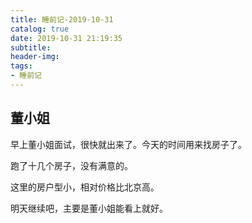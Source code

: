 ```yaml
---
title: 睡前记-2019-10-31
catalog: true
date: 2019-10-31 21:19:35
subtitle:
header-img:
tags:
- 睡前记
---
```




## 董小姐  

早上董小姐面试，很快就出来了。今天的时间用来找房子了。  

跑了十几个房子，没有满意的。

这里的房户型小，相对价格比北京高。

明天继续吧，主要是董小姐能看上就好。


